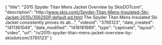 {
    "title": "2015 Spyder Titan Mens Jacket Overview by SkisDOTcom",
    "description": "http:\/\/www.skis.com\/Spyder-Titan-Mens-Insulated-Ski-Jacket-2015\/356250P,default,pd.html The Spyder Titan Mens Insulated Ski Jacket consistently proves its ab...",
    "videoid": "3765123",
    "date_created": "1411361049",
    "date_modified": "1418181989",
    "type": "captivate",
    "layout": "video",
    "url": "\/v\/2015-spyder-titan-mens-jacket-overview-by-skisdotcom\/3765123"
}
